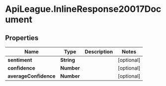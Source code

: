 # ApiLeague.InlineResponse20017Document

## Properties

Name | Type | Description | Notes
------------ | ------------- | ------------- | -------------
**sentiment** | **String** |  | [optional] 
**confidence** | **Number** |  | [optional] 
**averageConfidence** | **Number** |  | [optional] 


